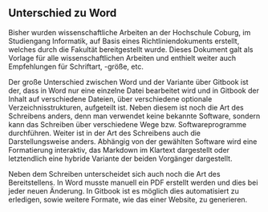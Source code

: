 ## Unterschied zu Word

Bisher wurden wissenschaftliche Arbeiten an der Hochschule Coburg, im Studiengang Informatik, auf Basis eines Richtliniendokuments erstellt, welches durch die Fakultät bereitgestellt wurde. Dieses Dokument galt als Vorlage für alle wissenschaftlichen Arbeiten und enthielt weiter auch Empfehlungen für Schriftart, -größe, etc.

Der große Unterschied zwischen Word und der Variante über Gitbook ist der, dass in Word nur eine einzelne Datei bearbeitet wird und in Gitbook der Inhalt auf verschiedene Dateien, über verschiedene optionale Verzeichnisstrukturen, aufgeteilt ist. Neben diesem ist noch die Art des Schreibens anders, denn man verwendet keine bekannte Software, sondern kann das Schreiben über verschiedene Wege bzw. Softwareprogramme durchführen. Weiter ist in der Art des Schreibens auch die Darstellungsweise anders. Abhängig von der gewählten Software wird eine Formatierung interaktiv, das Markdown im Klartext dargestellt oder letztendlich eine hybride Variante der beiden Vorgänger dargestellt.

Neben dem Schreiben unterscheidet sich auch noch die Art des Bereitstellens. In Word musste manuell ein PDF erstellt werden und dies bei jeder neuen Änderung. In Gitbook ist es möglich dies automatisiert zu erledigen, sowie weitere Formate, wie das einer Website, zu generieren.